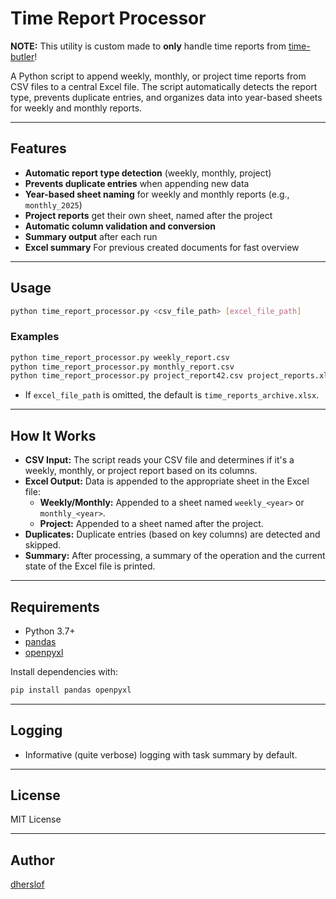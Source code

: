 # Time Report Processor

**NOTE:** This utility is custom made to **only** handle time reports from [time-butler](https://github.com/dherslof/time-butler)!

A Python script to append weekly, monthly, or project time reports from CSV files to a central Excel file. The script automatically detects the report type, prevents duplicate entries, and organizes data into year-based sheets for weekly and monthly reports.

---

## Features

- **Automatic report type detection** (weekly, monthly, project)
- **Prevents duplicate entries** when appending new data
- **Year-based sheet naming** for weekly and monthly reports (e.g., `monthly_2025`)
- **Project reports** get their own sheet, named after the project
- **Automatic column validation and conversion**
- **Summary output** after each run
- **Excel summary** For previous created documents for fast overview

---

## Usage

```sh
python time_report_processor.py <csv_file_path> [excel_file_path]
```

### Examples

```sh
python time_report_processor.py weekly_report.csv
python time_report_processor.py monthly_report.csv
python time_report_processor.py project_report42.csv project_reports.xlsx
```

- If `excel_file_path` is omitted, the default is `time_reports_archive.xlsx`.

---

## How It Works

- **CSV Input:** The script reads your CSV file and determines if it's a weekly, monthly, or project report based on its columns.
- **Excel Output:** Data is appended to the appropriate sheet in the Excel file:
  - **Weekly/Monthly:** Appended to a sheet named `weekly_<year>` or `monthly_<year>`.
  - **Project:** Appended to a sheet named after the project.
- **Duplicates:** Duplicate entries (based on key columns) are detected and skipped.
- **Summary:** After processing, a summary of the operation and the current state of the Excel file is printed.

---

## Requirements

- Python 3.7+
- [pandas](https://pandas.pydata.org/)
- [openpyxl](https://openpyxl.readthedocs.io/)

Install dependencies with:

```sh
pip install pandas openpyxl
```

---

## Logging

- Informative (quite verbose) logging with task summary by default.

---

## License

MIT License

---

## Author
[dherslof](https://github.com/dherslof)
